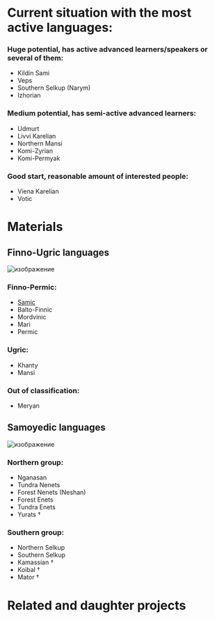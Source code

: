 # Current situation with the most active languages:
### Huge potential, has active advanced learners/speakers or several of them:
- Kildin Sami
- Veps
- Southern Selkup (Narym)
- Izhorian
### Medium potential, has semi-active advanced learners:
- Udmurt
- Livvi Karelian
- Northern Mansi
- Komi-Zyrian
- Komi-Permyak
### Good start, reasonable amount of interested people:
- Viena Karelian
- Votic

# Materials
## Finno-Ugric languages
![изображение](https://github.com/JustARyo/UralicsOfRussia/assets/31369233/5e423f7d-78ae-449d-a289-2c711e702d1e)
### Finno-Permic:
- [Samic](https://github.com/JustARyo/UralicsOfRussia/blob/main/materials/Finno-Ugric%20branch/Sami.md)
- Balto-Finnic
- Mordvinic
- Mari
- Permic

### Ugric:
- Khanty
- Mansi
  
### Out of classification:
- Meryan

## Samoyedic languages
![изображение](https://github.com/JustARyo/UralicsOfRussia/assets/31369233/edbd4326-ea3a-4d54-9dec-1159e5d54908)
### Northern group:
- Nganasan
- Tundra Nenets
- Forest Nenets (Neshan)
- Forest Enets
- Tundra Enets
- Yurats †

### Southern group:
- Northern Selkup
- Southern Selkup
- Kamassian †
- Koibal †
- Mator †

# Related and daughter projects
